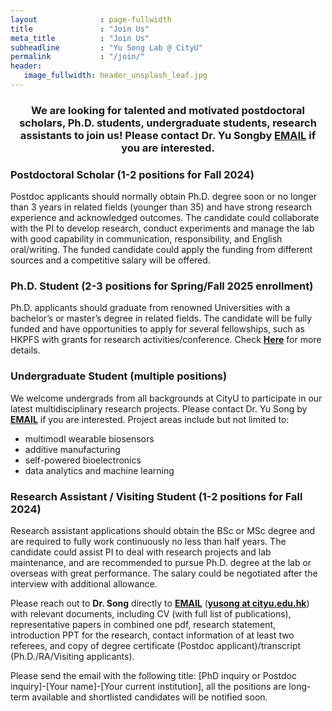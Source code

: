 ```yaml
---
layout              : page-fullwidth
title               : "Join Us"
meta_title          : "Join Us"
subheadline         : "Yu Song Lab @ CityU"
permalink           : "/join/"
header:
   image_fullwidth: header_unsplash_leaf.jpg
---
```

### <center>We are looking for talented and motivated postdoctoral scholars, Ph.D. students, undergraduate students, research assistants to join us! Please contact Dr. Yu Songby **[EMAIL](mailto:yusong@cityu.edu.hk)** if you are interested.</center>

### Postdoctoral Scholar (1-2 positions for Fall 2024)

Postdoc applicants should normally obtain Ph.D. degree soon or no longer than 3 years in related fields (younger than 35) and have strong research experience and acknowledged outcomes. The candidate could collaborate with the PI to develop research, conduct experiments and manage the lab with good capability in communication, responsibility, and English oral/writing. The funded candidate could apply the funding from different sources and a competitive salary will be offered.

### Ph.D. Student (2-3 positions for Spring/Fall 2025 enrollment)

Ph.D. applicants should graduate from renowned Universities with a bachelor’s or master’s degree in related fields. The candidate will be fully funded and have opportunities to apply for several fellowships, such as HKPFS with grants for research activities/conference. Check [**Here**](https://www.cityu.edu.hk/bme/prg-phdmphil.htm) for more details.

### Undergraduate Student (multiple positions)

We welcome undergrads from all backgrounds at CityU to participate in our latest multidisciplinary research projects. Please contact Dr. Yu Song by **[EMAIL](mailto:yusong@cityu.edu.hk)** if you are interested. Project areas include but not limited to:

- multimodl wearable biosensors
- additive manufacturing
- self-powered bioelectronics
- data analytics and machine learning

### Research Assistant / Visiting Student (1-2 positions for Fall 2024)

Research assistant applications should obtain the BSc or MSc degree and are required to fully work continuously no less than half years. The candidate could assist PI to deal with research projects and lab maintenance, and are recommended to pursue Ph.D. degree at the lab or overseas with great performance. The salary could be negotiated after the interview with additional allowance.

Please reach out to **Dr. Song** directly to **[EMAIL](mailto:yusong@cityu.edu.hk)** (**<u>yusong at cityu.edu.hk</u>**) with relevant documents, including CV (with full list of publications), representative papers in combined one pdf, research statement, introduction PPT for the research, contact information of at least two referees, and copy of degree certificate (Postdoc applicant)/transcript (Ph.D./RA/Visiting applicants).

Please send the email with the following title: [PhD inquiry or Postdoc inquiry]-[Your name]-[Your current institution], all the positions are long-term available and shortlisted candidates will be notified soon.